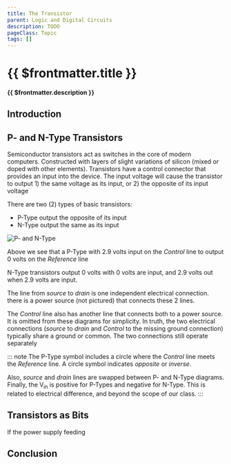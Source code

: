 ```yaml
---
title: The Transistor
parent: Logic and Digital Circuits
description: TODO
pageClass: Topic
tags: []
---
```


# {{ $frontmatter.title }}
**{{ $frontmatter.description }}**

<KeyConcepts :ConceptArray= "[
{
  Concept:'Simple Chemistry and a Little Voltage',
  Details:'Using 2 variations of silicon, transistors can physically represent the digital zero (0) and one (1) values that represent the basic numeric units'
},
{  
  Concept:'Concept 2',
  Details:'Details of concept 2' 
}
]" />

## Introduction

## P- and N-Type Transistors
Semiconductor transistors act as switches in the core of modern computers. Constructed with layers of slight variations of silicon (mixed or doped with other elements). Transistors have a control connector that provides an input into the device. The input voltage will cause the transistor to output 1) the same voltage as its input, or 2) the opposite of its input voltage

There are two (2) types of basic transistors:
- P-Type output the opposite of its input
- N-Type output the same as its input

![P- and N-Type](/images/Circuits/PNTypeElectricalFunctions.png)

Above we see that a P-Type with 2.9 volts input on the *Control* line to output 0 volts on the *Reference* line

N-Type transistors output 0 volts with 0 volts are input, and 2.9 volts out when 2.9 volts are input.

The line from *source* to *drain* is one independent electrical connection. there is a power source (not pictured) that connects these 2 lines.

The *Control* line also has another line that connects both to a power source. It is omitted from these diagrams for simplicity. In truth, the two electrical connections (*source* to *drain* and *Control* to the missing ground connection) typically share a ground or common. The two connections still operate separately



::: note
The P-Type symbol includes a circle where the *Control* line meets the *Reference* line. A circle symbol indicates *opposite* or *inverse*.

Also, *source* and *drain* lines are swapped between P- and N-Type diagrams. Finally, the V<sub>in</sub> is positive for P-Types and negative for N-Type. This is related to electrical difference, and beyond the scope of our class.
:::

## Transistors as Bits
If the power supply feeding

## Conclusion